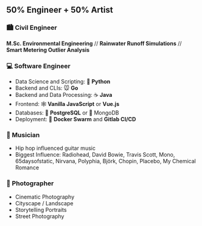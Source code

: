 ## 50% Engineer + 50% Artist

### :cityscape: Civil Engineer
**M.Sc. Environmental Engineering** // **Rainwater Runoff Simulations** // **Smart Metering Outlier Analysis**

### :computer: Software Engineer 

 
- Data Science and Scripting: :snake: **Python** 
- Backend and CLIs: :mouse: **Go**
- Backend and Data Processing: :coffee: **Java**
- Frontend: :spider_web: **Vanilla JavaScript** or **Vue.js** 
- Databases: :elephant: **PostgreSQL** or :leafy_green: MongoDB
- Deployment: :whale: **Docker Swarm** and **Gitlab CI/CD**

### :musical_note: Musician
 
- Hip hop influenced guitar music
- Biggest Influence: Radiohead, David Bowie, Travis Scott, Mono, 65daysofstatic, Nirvana, Polyphia, Björk, Chopin, Placebo, My Chemical Romance


### :camera_flash: Photographer

- Cinematic Photography
- Cityscape / Landscape
- Storytelling Portraits
- Street Photography

